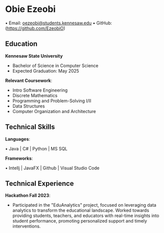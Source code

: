 # Obie Ezeobi
• Email: oezeobi@students.kennesaw.edu • GitHub: (https://github.com/EzeobiO)

## Education 
 **Kennesaw State University**
  - Bachelor of Science in Computer Science
  - Expected Graduation: May 2025

    
**Relevant Coursework**:
  - Intro Software Engineering
  - Discrete Mathematics
  - Programming and Problem-Solving I/II
  - Data Structures
  - Computer Organization and Architecture
    
## Technical Skills

**Languages**:

  • Java | C# | Python | MS SQL
    
**Frameworks**:

  • Intellj | JavaFX | Github | Visual Studio Code

## Technical Experience
**Hackathon Fall 2023**:
  - Participated in the "EduAnalytics" project, focused on leveraging data analytics to transform the educational landscape. Worked towards providing students, teachers, and educators with real-time insights into student performance, promoting personalized support and timely interventions.
